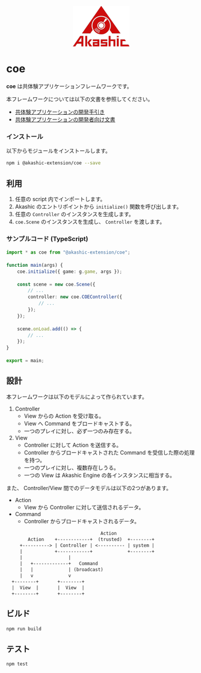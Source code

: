 <p align="center">
<img src="https://github.com/akashic-games/coe/blob/master/img/akashic.png"/>
</p>

# coe

**coe** は共体験アプリケーションフレームワークです。

本フレームワークについては以下の文書を参照してください。
* [共体験アプリケーションの開発手引き](https://github.com/akashic-games/coe/blob/master/getstarted.md)
* [共体験アプリケーションの開発者向け文書](https://github.com/akashic-games/coe/blob/master/developers.md)

### インストール

以下からモジュールをインストールします。

```sh
npm i @akashic-extension/coe --save
```

## 利用

1. 任意の script 内でインポートします。
2. Akashic のエントリポイントから `initialize()` 関数を呼び出します。
3. 任意の `Controller` のインスタンスを生成します。
4. `coe.Scene` のインスタンスを生成し、 `Controller` を渡します。

### サンプルコード (TypeScript)

```typescript
import * as coe from "@akashic-extension/coe";

function main(args) {
    coe.initialize({ game: g.game, args });

    const scene = new coe.Scene({
        // ...
        controller: new coe.COEController({
            // ...
        });
    });

    scene.onLoad.add(() => {
        // ...
    });
}

export = main;
```

## 設計

本フレームワークは以下のモデルによって作られています。

1. Controller
   * View からの Action を受け取る。
   * View へ Command をブロードキャストする。
   * 一つのプレイに対し、必ず一つのみ存在する。
2. View
   * Controller に対して Action を送信する。
   * Controller からブロードキャストされた Command を受信した際の処理を持つ。
   * 一つのプレイに対し、複数存在しうる。
   * 一つの View は Akashic Engine の各インスタンスに相当する。

また、 Controller/View 間でのデータモデルは以下の2つがあります。

* Action
   * View から Controller に対して送信されるデータ。
* Command
   * Controller からブロードキャストされるデータ。

```
                                   Action
        Action    +------------+  (trusted)  +--------+
     +----------> | Controller | <---------- | system |
     |            +------------+             +--------+
     |                 |
     |   +-------------+   Command
     |   |             | (broadcast)
     |   v             v
  +--------+       +--------+
  |  View  |       |  View  |
  +--------+       +--------+
```

## ビルド
```sh
npm run build
```

## テスト
```sh
npm test
```
